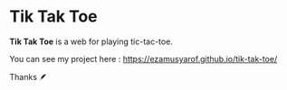 #  Tik Tak Toe

__Tik Tak Toe__ is a web for playing tic-tac-toe.

You can see my project here :
https://ezamusyarof.github.io/tik-tak-toe/


Thanks  :feather:
